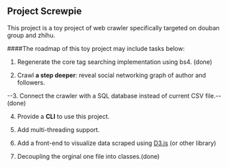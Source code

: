 ## Project Screwpie


This project is a toy project of web crawler specifically targeted on douban group and zhihu. 



####The roadmap of this toy project may include tasks below:



1.  Regenerate the core tag searching implementation using bs4. (done)

2.  Crawl **a step deeper**: reveal social networking graph of author and followers.

--3.  Connect the crawler with a SQL database instead of current CSV file.--(done)

4.  Provide a **CLI** to use this project.

5.  Add multi-threading support.

6.  Add a front-end to visualize data scraped using [D3.js](https://d3js.org) (or other library)

7. Decoupling the orginal one file into classes.(done)



